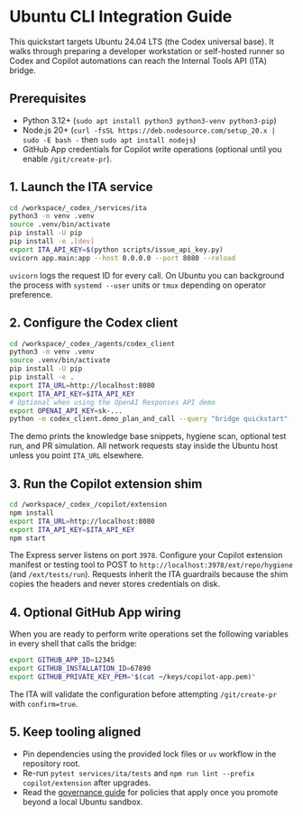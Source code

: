 # Ubuntu CLI Integration Guide

This quickstart targets Ubuntu 24.04 LTS (the Codex universal base). It walks through preparing a
developer workstation or self-hosted runner so Codex and Copilot automations can reach the Internal
Tools API (ITA) bridge.

## Prerequisites

- Python 3.12+ (`sudo apt install python3 python3-venv python3-pip`)
- Node.js 20+ (`curl -fsSL https://deb.nodesource.com/setup_20.x | sudo -E bash -` then
  `sudo apt install nodejs`)
- GitHub App credentials for Copilot write operations (optional until you enable `/git/create-pr`).

## 1. Launch the ITA service

```bash
cd /workspace/_codex_/services/ita
python3 -m venv .venv
source .venv/bin/activate
pip install -U pip
pip install -e .[dev]
export ITA_API_KEY=$(python scripts/issue_api_key.py)
uvicorn app.main:app --host 0.0.0.0 --port 8080 --reload
```

`uvicorn` logs the request ID for every call. On Ubuntu you can background the process with
`systemd --user` units or `tmux` depending on operator preference.

## 2. Configure the Codex client

```bash
cd /workspace/_codex_/agents/codex_client
python3 -m venv .venv
source .venv/bin/activate
pip install -U pip
pip install -e .
export ITA_URL=http://localhost:8080
export ITA_API_KEY=$ITA_API_KEY
# Optional when using the OpenAI Responses API demo
export OPENAI_API_KEY=sk-...
python -m codex_client.demo_plan_and_call --query "bridge quickstart" --run-tests tests/unit
```

The demo prints the knowledge base snippets, hygiene scan, optional test run, and PR simulation. All
network requests stay inside the Ubuntu host unless you point `ITA_URL` elsewhere.

## 3. Run the Copilot extension shim

```bash
cd /workspace/_codex_/copilot/extension
npm install
export ITA_URL=http://localhost:8080
export ITA_API_KEY=$ITA_API_KEY
npm start
```

The Express server listens on port `3978`. Configure your Copilot extension manifest or testing tool
to POST to `http://localhost:3978/ext/repo/hygiene` (and `/ext/tests/run`). Requests inherit the ITA
guardrails because the shim copies the headers and never stores credentials on disk.

## 4. Optional GitHub App wiring

When you are ready to perform write operations set the following variables in every shell that calls
the bridge:

```bash
export GITHUB_APP_ID=12345
export GITHUB_INSTALLATION_ID=67890
export GITHUB_PRIVATE_KEY_PEM="$(cat ~/keys/copilot-app.pem)"
```

The ITA will validate the configuration before attempting `/git/create-pr` with `confirm=true`.

## 5. Keep tooling aligned

- Pin dependencies using the provided lock files or `uv` workflow in the repository root.
- Re-run `pytest services/ita/tests` and `npm run lint --prefix copilot/extension` after upgrades.
- Read the [governance guide](governance.md) for policies that apply once you promote beyond a local
  Ubuntu sandbox.

